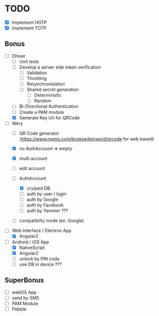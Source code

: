 # TODO

- [x] Implement HOTP
- [x] Implement TOTP

## Bonus

- [ ] Dhiver
	- [ ] Unit tests
	- [ ] Develop a server side token verification
		- [ ] Validation
		- [ ] Throttling
		- [ ] Resynchronization
		- [ ] Shared secret generation
			- [ ] Deterministic
			- [ ] Random
	- [ ] Bi-Directional Authentication
	- [ ] Create a PAM module
	- [x] Generate Key Uri for QRCode
- [ ] Wery
	- [ ] QR Code generator (https://www.npmjs.com/browse/keyword/qrcode for web based)
	- [x] no AuthAccount => empty
	- [x] multi account
	- [ ] edit account
    - [ ] AuthAccount
        - [x] crytped DB
        - [ ] auth by user / login
        - [ ] auth by Google
        - [ ] auth by Facebook
        - [ ] auth by Yammer ???
	- [ ] compatibilty mode (ex: Google)


- [ ] Web Interface / Electron App
	- [x] Angular2

- [ ] Android / iOS App
	- [x] NativeScript
	- [x] Angular2
	- [ ] unlock by PIN code
	- [ ] use DB in device ???

## SuperBonus
- [ ] webOS App
- [ ] send by SMS
- [ ] PAM Module
- [ ] Pebble
